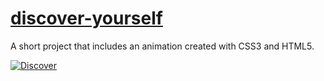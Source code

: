 <h1><a href="https://ewwan.github.io/discover-yourself/">discover-yourself</a></h1>

<p>A short project that includes an animation created with CSS3 and HTML5.</p>

<a href="https://ewwan.github.io/discover-yourself/"><img src="https://i.imgur.com/MAIXP2E.png" title="Discover" /></a>

